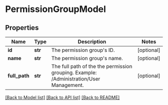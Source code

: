 # PermissionGroupModel

## Properties
Name | Type | Description | Notes
------------ | ------------- | ------------- | -------------
**id** | **str** | The permission group&#39;s ID. | [optional] 
**name** | **str** | The permission group&#39;s name. | [optional] 
**full_path** | **str** | The full path of the the permission grouping. Example: /Administration/User Management. | [optional] 

[[Back to Model list]](../README.md#documentation-for-models) [[Back to API list]](../README.md#documentation-for-api-endpoints) [[Back to README]](../README.md)


